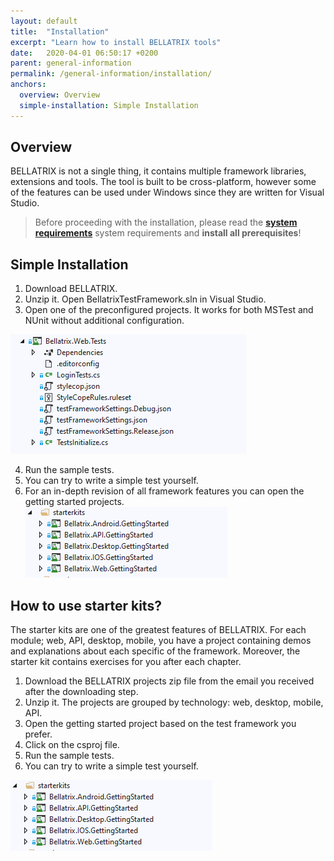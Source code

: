 ```yaml
---
layout: default
title:  "Installation"
excerpt: "Learn how to install BELLATRIX tools"
date:   2020-04-01 06:50:17 +0200
parent: general-information
permalink: /general-information/installation/
anchors:
  overview: Overview
  simple-installation: Simple Installation
---
```

Overview
--------
BELLATRIX is not a single thing, it contains multiple framework libraries, extensions and tools. The tool is built to be cross-platform, however some of the features can be used under Windows since they are written for Visual Studio.

> Before proceeding with the installation, please read the [**system requirements**](system-requirements.md) system requirements and **install all prerequisites**!

Simple Installation
------------------
1. Download BELLATRIX.
2. Unzip it. Open BellatrixTestFramework.sln in Visual Studio.
3. Open one of the preconfigured projects. It works for both MSTest and NUnit without additional configuration.

![Bellatrix Preconfigured Web Project](images/bellatrix-web-preconfigured.PNG)

4. Run the sample tests.
5. You can try to write a simple test yourself.
6. For an in-depth revision of all framework features you can open the getting started projects.
![Starter Kits](images/starter-kits.PNG)

How to use starter kits?
------------------
The starter kits are one of the greatest features of BELLATRIX. For each module; web, API, desktop, mobile, you have a project containing demos and explanations about each specific of the framework. Moreover, the starter kit contains exercises for you after each chapter.
1. Download the BELLATRIX projects zip file from the email you received after the downloading step.
2. Unzip it. The projects are grouped by technology: web, desktop, mobile, API.
3. Open the getting started project based on the test framework you prefer.
4. Click on the csproj file.
5. Run the sample tests.
6. You can try to write a simple test yourself.

![Starter Kits](images/starter-kits.PNG)
